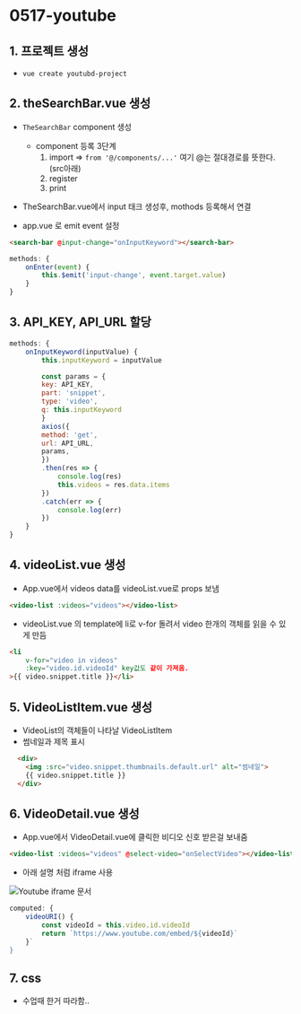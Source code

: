 # 0517-youtube

## 1. 프로젝트 생성
- `vue create youtubd-project`

## 2. theSearchBar.vue 생성
- `TheSearchBar` component 생성
  - component 등록 3단계
    1. import => `from '@/components/...'` 여기 @는 절대경로를 뜻한다. (src아래)
    2. register
    3. print

- TheSearchBar.vue에서 input 태크 생성후, mothods 등록해서 연결
- app.vue 로 emit event 설정
```html
<search-bar @input-change="onInputKeyword"></search-bar>
```
```javascript
methods: {
    onEnter(event) {
        this.$emit('input-change', event.target.value)
    }
}
```

## 3. API_KEY, API_URL 할당
```javascript
methods: {
    onInputKeyword(inputValue) {
        this.inputKeyword = inputValue

        const params = {
        key: API_KEY,
        part: 'snippet',
        type: 'video',
        q: this.inputKeyword
        }
        axios({
        method: 'get',
        url: API_URL,
        params,
        })
        .then(res => {
            console.log(res)
            this.videos = res.data.items
        })
        .catch(err => {
            console.log(err)
        })
    }
}
```

## 4. videoList.vue 생성
- App.vue에서 videos data를 videoList.vue로 props 보냄
```html
<video-list :videos="videos"></video-list>
```
- videoList.vue 의 template에 li로 v-for 돌려서 video 한개의 객체를 읽을 수 있게 만듬
```html
<li
    v-for="video in videos"
    :key="video.id.videoId" key값도 같이 가져옴.
>{{ video.snippet.title }}</li>
```

## 5. VideoListItem.vue 생성
- VideoList의 객체들이 나타날 VideoListItem
- 썸네일과 제목 표시
```html
  <div>
    <img :src="video.snippet.thumbnails.default.url" alt="썸네일">
    {{ video.snippet.title }}
  </div>
```

## 6. VideoDetail.vue 생성
- App.vue에서 VideoDetail.vue에 클릭한 비디오 신호 받은걸 보내줌
```html
<video-list :videos="videos" @select-video="onSelectVideo"></video-list>
```
- 아래 설명 처럼 iframe 사용

<img src="./src/assets/youtube.png" title="Youtube iframe 문서"/>

```javascript
computed: {
    videoURI() {
        const videoId = this.video.id.videoId
        return `https://www.youtube.com/embed/${videoId}`
    }`
}
```

## 7. css
- 수업때 한거 따라함..